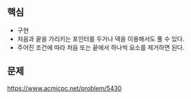 ## 핵심

- 구현
- 처음과 끝을 가리키는 포인터를 두거나 덱을 이용해서도 풀 수 있다.
- 주어진 조건에 따라 처음 또는 끝에서 하나씩 요소를 제거하면 된다.

## 문제

https://www.acmicpc.net/problem/5430
